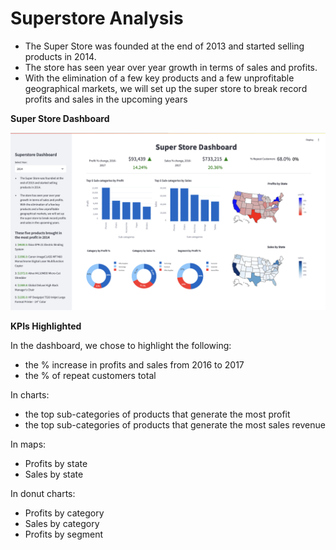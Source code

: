 # Superstore Analysis

- The Super Store was founded at the end of 2013 and started selling products in 2014. 
- The store has seen year over year growth in terms of sales and profits. 
- With the elimination of a few key products and a few unprofitable geographical markets, we will set up the super store to break record profits and sales in the upcoming years

**Super Store Dashboard**

![Super Store Dashboard](data/superstore.png)

**KPIs Highlighted**

In the dashboard, we chose to highlight the following:
- the % increase in profits and sales from 2016 to 2017
- the % of repeat customers total

In charts:
- the top sub-categories of products that generate the most profit
- the top sub-categories of products that generate the most sales revenue

In maps:
- Profits by state
- Sales by state

In donut charts:
- Profits by category
- Sales by category
- Profits by segment